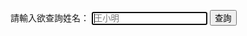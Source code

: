 請輸入欲查詢姓名：
			<input type="num" id="name" value="" placeholder="王小明" size="20" autofocus>
			<input type="submit" value="查詢" src="/plist.js">
<script src="/plist.js"></script>


<span id="order_status"></span>
